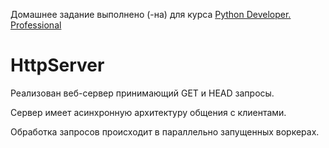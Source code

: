 Домашнее задание выполнено (-на) для курса [Python Developer. Professional](https://otus.ru/lessons/python-professional/?int_source=courses_catalog&int_term=programming)

# HttpServer

Реализован веб-сервер принимающий GET и HEAD запросы.

Сервер имеет асинхронную архитектуру общения с клиентами.

Обработка запросов происходит в параллельно запущенных воркерах.

